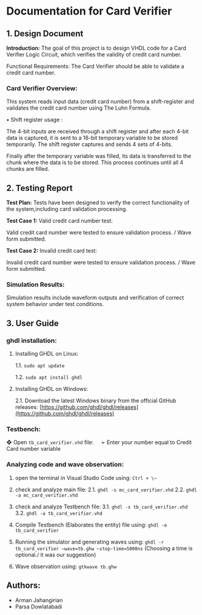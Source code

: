 # Documentation for Card Verifier

## 1. Design Document 

**Introduction:** The goal of this project is to design VHDL code for a Card Verifier Logic Circuit, which verifies the validity of credit card number. 

Functional Requirements: The Card Verifier should be able to validate a credit card number. 

### Card Verifier Overview: 

This system reads input data (credit card number) from a shift-register and validates the credit card number using The Luhn Formula. 

• Shift register usage :

The 4-bit inputs are received through a shift register and after each 4-bit data is captured, it is sent to a 16-bit temporary variable to be stored temporarily. The shift register captures and sends 4 sets of 4-bits. 

Finally after the temporary variable was filled, its data is transferred to the chunk where the data is to be stored. This process continues until all 4 chunks are filled. 

## 2. Testing Report 

**Test Plan:** Tests have been designed to verify the correct functionality of the system,including card validation processing. 

**Test Case 1:** Valid credit card number test: 

Valid credit card number were tested to ensure validation process. / Wave form submitted. 

**Test Case 2:** Invalid credit card test: 

Invalid credit card number were tested to ensure validation process. / Wave form submitted. 

### Simulation Results: 

Simulation results include waveform outputs and verification of correct system behavior under test conditions. 

## 3. User Guide 

### ghdl installation: 

1. Installing GHDL on Linux: 

    1.1. ```sudo apt update```

    1.2. ```sudo apt install ghdl```

2. Installing GHDL on Windows:

    2.1. Download the latest Windows binary from the official GitHub releases: [https://github.com/ghdl/ghdl/releases](https://github.com/ghdl/ghdl/releases)


 

### Testbench: 

❖ Open ```tb_card_verifier.vhd``` file: 
&nbsp;&nbsp;&nbsp;&nbsp;➢ Enter your number equal to Credit Card number variable 

### Analyzing code and wave observation:

1. open the terminal in Visual Studio Code using: ```Ctrl + \~```

2. check and analyze main file: 
    2.1. ```ghdl -s mc_card_verifier.vhd```
    2.2. ```ghdl -a mc_card_verifier.vhd```

3. check and analyze Testbench file: 
    3.1. ```ghdl -s tb_card_verifier.vhd```
    3.2. ```ghdl -a tb_card_verifier.vhd```

4. Compile Testbench (Elaborates the entity) file using: ```ghdl -e tb_card_verifier``` 

5. Running the simulator and generating waves using:
```ghdl -r tb_card_verifier –wave=tb.ghw –stop-time=5000ns``` (Choosing a time is optional./ it was our suggestion) 

6. Wave observation using: ```gtkwave tb.ghw```

## Authors:

- Arman Jahangirian
- Parsa Dowlatabadi
